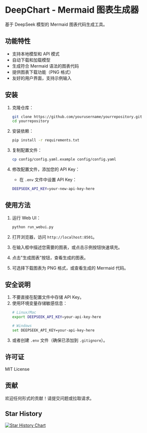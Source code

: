 # DeepChart - Mermaid 图表生成器

基于 DeepSeek 模型的 Mermaid 图表代码生成工具。

## 功能特性

- 支持本地模型和 API 模式
- 自动下载和加载模型
- 生成符合 Mermaid 语法的图表代码
- 提供图表下载功能（PNG 格式）
- 友好的用户界面，支持示例输入

## 安装

1. 克隆仓库：
   ```bash
   git clone https://github.com/yourusername/yourrepository.git
   cd yourrepository
   ```

2. 安装依赖：
   ```bash
   pip install -r requirements.txt
   ```

3. 复制配置文件：
   ```bash
   cp config/config.yaml.example config/config.yaml
   ```

4. 修改配置文件，添加您的 API Key：
   - 在 `.env` 文件中设置 API Key：
   ```bash
   DEEPSEEK_API_KEY=your-new-api-key-here
   ```

## 使用方法

1. 运行 Web UI：
   ```bash
   python run_webui.py
   ```

2. 打开浏览器，访问 `http://localhost:8501`。

3. 在输入框中描述您需要的图表，或点击示例按钮快速填充。

4. 点击"生成图表"按钮，查看生成的图表。

5. 可选择下载图表为 PNG 格式，或查看生成的 Mermaid 代码。

## 安全说明

1. 不要直接在配置文件中存储 API Key。
2. 使用环境变量存储敏感信息：
   ```bash
   # Linux/Mac
   export DEEPSEEK_API_KEY=your-api-key-here
   
   # Windows
   set DEEPSEEK_API_KEY=your-api-key-here
   ```
3. 或者创建 `.env` 文件（确保已添加到 `.gitignore`）。

## 许可证

MIT License

## 贡献

欢迎任何形式的贡献！请提交问题或拉取请求。

## Star History

[![Star History Chart](https://api.star-history.com/svg?repos=orange90/DeepChart&type=Date)](https://www.star-history.com/#orange90/DeepChart&Date)

